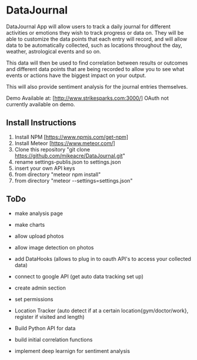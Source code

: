 # DataJournal
DataJournal App will allow users to track a daily journal for different activities or emotions they wish to track progress or data on. They will be able to customize the data points that each entry will record, and will allow data to be automatically collected, such as locations throughout the day, weather, astrological events and so on.

This data will then be used to find correlation between results or outcomes and different data points that are being recorded to allow you to see what events or actions have the biggest impact on your output.

This will also provide sentiment analysis for the journal entries themselves.  

Demo Available at: [http://www.strikesparks.com:3000/] OAuth not currently available on demo.

## Install Instructions

1. Install NPM  [https://www.npmjs.com/get-npm]
2. Install Meteor [https://www.meteor.com/]
3. Clone this repository  "git clone https://github.com/mikeacre/DataJournal.git"
4. rename settings-publis.json to settings.json
5. insert your own API keys
6. from directory "meteor npm install"
7.  from directory "meteor --settings=settings.json"


## ToDo

* make analysis page

* make charts

* allow upload photos

* allow image detection on photos

* add DataHooks (allows to plug in to oauth API's to access your collected data)

* connect to google API (get auto data tracking set up)

* create admin section

* set permissions

* Location Tracker (auto detect if at a certain location{gym/doctor/work}, register if visited and length)

* Build Python API for data

* build initial correlation functions

* implement deep learnign for sentiment analysis
